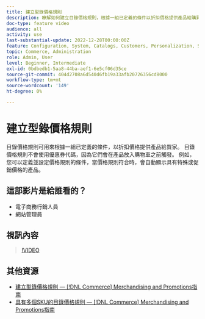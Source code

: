 ```yaml
---
title: 建立型錄價格規則
description: 瞭解如何建立目錄價格規則，根據一組已定義的條件以折扣價格提供產品給購買者。
doc-type: feature video
audience: all
activity: use
last-substantial-update: 2022-12-28T00:00:00Z
feature: Configuration, System, Catalogs, Customers, Personalization, Shopping Cart, Price Rules
topic: Commerce, Administration
role: Admin, User
level: Beginner, Intermediate
exl-id: 0bdbedb1-5aa8-44ba-aef1-6e5cf06d35ce
source-git-commit: 404d2708a6d540d6fb19a33afb20726356cd8000
workflow-type: tm+mt
source-wordcount: '149'
ht-degree: 0%

---
```


# 建立型錄價格規則

目錄價格規則可用來根據一組已定義的條件，以折扣價格提供產品給買家。 目錄價格規則不會使用優惠券代碼，因為它們會在產品放入購物車之前觸發。 例如，您可以定義並設定價格規則的條件，當價格規則符合時，會自動顯示具有特殊或促銷價格的產品。

## 這部影片是給誰看的？

- 電子商務行銷人員
- 網站管理員

## 視訊內容

>[!VIDEO](https://video.tv.adobe.com/v/343834?quality=12&learn=on)

## 其他資源

- [建立型錄價格規則 —  [!DNL Commerce] Merchandising and Promotions指南](https://experienceleague.adobe.com/docs/commerce-admin/marketing/promotions/catalog-rules/price-rules-catalog-create.html)
- [具有多個SKU的目錄價格規則 —  [!DNL Commerce] Merchandising and Promotions指南](https://experienceleague.adobe.com/docs/commerce-admin/marketing/promotions/catalog-rules/price-rule-multiple-sku.html)
